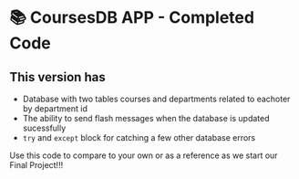# 📚 CoursesDB APP - Completed Code

## This version has
* Database with two tables courses and departments related to eachoter by department id
* The ability to send flash messages when the database is updated sucessfully
* `try` and `except` block for catching a few other database errors

Use this code to compare to your own or as a reference as we start our Final Project!!! 

